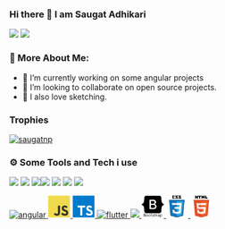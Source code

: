 ### Hi there 👋 I am Saugat Adhikari ###
<a href="https://www.linkedin.com/in/saugat-adhikari-586b85232/"><img src="https://avatars.githubusercontent.com/u/357098?s=200&v=4" width=20></a>     <a href="https://twitter.com/SaugatAdicary"><img src="https://avatars.githubusercontent.com/u/50278?s=200&v=4" width=20></a>


<!--
**saugatnp/saugatnp** is a ✨ _special_ ✨ repository because its `README.md` (this file) appears on your GitHub profile.
-->
### 🧐 More About Me:

- 🔭 I’m currently working on some angular projects
- 👯 I’m looking to collaborate on open source projects.
- 🎉 I also love sketching.

### Trophies
<p align="left"> <a href="https://github.com/ryo-ma/github-profile-trophy"><img src="https://github-profile-trophy.vercel.app/?username=saugatnp" alt="saugatnp" /></a> </p>

### ⚙️ Some Tools and Tech i use

<img src="https://avatars.githubusercontent.com/u/139426?s=200&v=4" width=40>     <img src="https://user-images.githubusercontent.com/50577675/227496913-caae2e55-2fd9-4c3c-8dff-20dcda3b583f.png"  width=40  >     <img src="https://user-images.githubusercontent.com/50577675/227497274-8a9e54ef-ed06-4918-8788-980cd98c3a00.png" width=40><img src="https://user-images.githubusercontent.com/50577675/227497339-64ab5aba-ac98-47de-a012-df1d2e330642.png" width=40>      <img src="https://user-images.githubusercontent.com/50577675/227497376-afc3feaf-f3bd-4162-a86d-c0e7af0c6c03.png" width=40>      <img src="https://user-images.githubusercontent.com/50577675/227497392-2ed627e2-13ff-411e-9bbf-ac4e603eeaf1.png" width=40>      <img src="https://raw.githubusercontent.com/dart-lang/site-shared/master/src/_assets/image/flutter/icon/64.png" width=50>

<p align="left"> 
  <a href="https://angular.io" target="_blank" rel="noreferrer"> 
    <img src="https://angular.io/assets/images/logos/angular/angular.svg" alt="angular" width="40" height="40"/> 
  </a> 
   <a href="https://developer.mozilla.org/en-US/docs/Web/JavaScript" target="_blank" rel="noreferrer">
    <img src="https://raw.githubusercontent.com/devicons/devicon/master/icons/javascript/javascript-original.svg" alt="javascript" width="40" height="40"/> 
  </a> 
  <a href="https://www.typescriptlang.org/" target="_blank" rel="noreferrer">
    <img src="https://raw.githubusercontent.com/devicons/devicon/master/icons/typescript/typescript-original.svg" alt="typescript" width="40" height="40"/> 
  </a>
   <a href="https://flutter.dev" target="_blank" rel="noreferrer">
    <img src="https://www.vectorlogo.zone/logos/flutterio/flutterio-icon.svg" alt="flutter" width="40" height="40"/> 
  </a> 
  <a href="https://flutter.dev" target="_blank" rel="noreferrer">
    <img src="https://user-images.githubusercontent.com/50577675/227497392-2ed627e2-13ff-411e-9bbf-ac4e603eeaf1.png" width=40> 
  </a> 
  <a href="https://getbootstrap.com" target="_blank" rel="noreferrer"> 
    <img src="https://raw.githubusercontent.com/devicons/devicon/master/icons/bootstrap/bootstrap-plain-wordmark.svg" alt="bootstrap" width="40" height="40"/> 
  </a>
  <a href="https://www.w3schools.com/css/" target="_blank" rel="noreferrer">
    <img src="https://raw.githubusercontent.com/devicons/devicon/master/icons/css3/css3-original-wordmark.svg" alt="css3" width="40" height="40"/> 
  </a> 
 
  <a href="https://www.w3.org/html/" target="_blank" rel="noreferrer">
    <img src="https://raw.githubusercontent.com/devicons/devicon/master/icons/html5/html5-original-wordmark.svg" alt="html5" width="40" height="40"/> 
  </a> 
 
</p>



